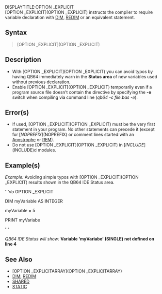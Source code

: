 DISPLAYTITLE:OPTION _EXPLICIT  
[OPTION _EXPLICIT](OPTION _EXPLICIT) instructs the compiler to require variable declaration with [DIM](DIM), [REDIM](REDIM) or an equivalent statement.


## Syntax

>  [OPTION _EXPLICIT](OPTION _EXPLICIT)


## Description

* With [OPTION _EXPLICIT](OPTION _EXPLICIT) you can avoid typos by having QB64 immediately warn in the **Status area** of new variables used without previous declaration.
* Enable [OPTION _EXPLICIT](OPTION _EXPLICIT) temporarily even if a program source file doesn't contain the directive by specifying the **-e** switch when compiling via command line (*qb64 -c file.bas -e*).


## Error(s)

* If used, [OPTION _EXPLICIT](OPTION _EXPLICIT) must be the very first statement in your program. No other statements can precede it (except for [$NOPREFIX]($NOPREFIX) or comment lines started with an [Apostrophe](Apostrophe) or [REM](REM)).
* Do not use [OPTION _EXPLICIT](OPTION _EXPLICIT) in [$INCLUDE]($INCLUDE)d modules.


## Example(s)

*Example:* Avoiding simple typos with [OPTION _EXPLICIT](OPTION _EXPLICIT) results shown in the QB64 IDE Status area.

'''vb
OPTION _EXPLICIT

DIM myVariable AS INTEGER

myVariable = 5

PRINT myVariabe

'''

*QB64 IDE Status will show:*
**Variable 'myVariabe' (SINGLE) not defined on line 4**


## See Also

* [OPTION _EXPLICITARRAY](OPTION _EXPLICITARRAY)
* [DIM](DIM), [REDIM](REDIM)
* [SHARED](SHARED)
* [STATIC](STATIC)




